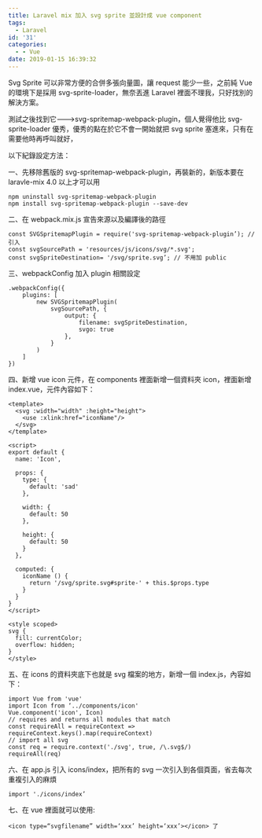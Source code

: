 ```yaml
---
title: Laravel mix 加入 svg sprite 並設計成 vue component
tags:
  - Laravel
id: '31'
categories:
  - - Vue
date: 2019-01-15 16:39:32
---
```


Svg Sprite 可以非常方便的合併多張向量圖，讓 request 能少一些，之前純 Vue 的環境下是採用 svg-sprite-loader，無奈丟進 Laravel 裡面不理我，只好找別的解決方案。

測試之後找到它--->svg-spritemap-webpack-plugin，個人覺得他比 svg-sprite-loader 優秀，優秀的點在於它不會一開始就把 svg sprite 塞進來，只有在需要他時再呼叫就好，

以下紀錄設定方法：

一、先移除舊版的 svg-spritemap-webpack-plugin，再裝新的，新版本要在 laravle-mix 4.0 以上才可以用

```
npm uninstall svg-spritemap-webpack-plugin
npm install svg-spritemap-webpack-plugin --save-dev
```

二、在 webpack.mix.js 宣告來源以及編譯後的路徑

```
const SVGSpritemapPlugin = require('svg-spritemap-webpack-plugin’); // 引入
const svgSourcePath = 'resources/js/icons/svg/*.svg';
const svgSpriteDestination= '/svg/sprite.svg’; // 不用加 public
```

三、webpackConfig 加入 plugin 相關設定

```
.webpackConfig({
    plugins: [
        new SVGSpritemapPlugin(
            svgSourcePath, {
                output: {
                    filename: svgSpriteDestination,
                    svgo: true
                },
            }
        )
    ]
})
```

四、新增 vue icon 元件，在 components 裡面新增一個資料夾 icon，裡面新增 index.vue，元件內容如下：

```
<template>
  <svg :width="width" :height="height">
    <use :xlink:href="iconName"/>
  </svg>
</template>

<script>
export default {
  name: 'Icon',

  props: {
    type: {
      default: 'sad'
    },

    width: {
      default: 50
    },

    height: {
      default: 50
    }
  },

  computed: {
    iconName () {
      return '/svg/sprite.svg#sprite-' + this.$props.type
    }
  }
}
</script>

<style scoped>
svg {
  fill: currentColor;
  overflow: hidden;
}
</style>
```

五、在 icons 的資料夾底下也就是 svg 檔案的地方，新增一個 index.js，內容如下：

```
import Vue from 'vue'
import Icon from ‘../components/icon'
Vue.component('icon', Icon)
// requires and returns all modules that match
const requireAll = requireContext => requireContext.keys().map(requireContext)
// import all svg
const req = require.context('./svg', true, /\.svg$/)
requireAll(req)
```

六、在 app.js 引入 icons/index，把所有的 svg 一次引入到各個頁面，省去每次重複引入的麻煩

```
import './icons/index’
```

七、在 vue 裡面就可以使用:

```
<icon type=“svgfilename” width=‘xxx’ height=‘xxx’></icon> 了
```